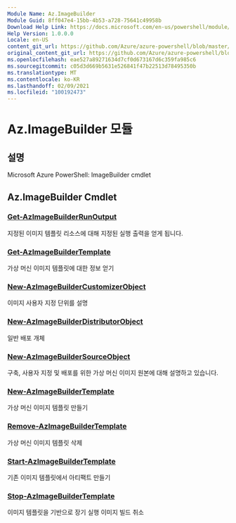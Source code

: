 ```yaml
---
Module Name: Az.ImageBuilder
Module Guid: 8ff047e4-15bb-4b53-a728-75641c49958b
Download Help Link: https://docs.microsoft.com/en-us/powershell/module/az.imagebuilder
Help Version: 1.0.0.0
Locale: en-US
content_git_url: https://github.com/Azure/azure-powershell/blob/master/src/ImageBuilder/help/Az.ImageBuilder.md
original_content_git_url: https://github.com/Azure/azure-powershell/blob/master/src/ImageBuilder/help/Az.ImageBuilder.md
ms.openlocfilehash: eae527a89271634d7cf0d673167d6c359fa985c6
ms.sourcegitcommit: c05d3d669b5631e526841f47b22513d78495350b
ms.translationtype: MT
ms.contentlocale: ko-KR
ms.lasthandoff: 02/09/2021
ms.locfileid: "100192473"
---
```

# Az.ImageBuilder 모듈
## 설명
Microsoft Azure PowerShell: ImageBuilder cmdlet

## Az.ImageBuilder Cmdlet
### [Get-AzImageBuilderRunOutput](Get-AzImageBuilderRunOutput.md)
지정된 이미지 템플릿 리소스에 대해 지정된 실행 출력을 얻게 됩니다.

### [Get-AzImageBuilderTemplate](Get-AzImageBuilderTemplate.md)
가상 머신 이미지 템플릿에 대한 정보 얻기

### [New-AzImageBuilderCustomizerObject](New-AzImageBuilderCustomizerObject.md)
이미지 사용자 지정 단위를 설명

### [New-AzImageBuilderDistributorObject](New-AzImageBuilderDistributorObject.md)
일반 배포 개체

### [New-AzImageBuilderSourceObject](New-AzImageBuilderSourceObject.md)
구축, 사용자 지정 및 배포를 위한 가상 머신 이미지 원본에 대해 설명하고 있습니다.

### [New-AzImageBuilderTemplate](New-AzImageBuilderTemplate.md)
가상 머신 이미지 템플릿 만들기

### [Remove-AzImageBuilderTemplate](Remove-AzImageBuilderTemplate.md)
가상 머신 이미지 템플릿 삭제

### [Start-AzImageBuilderTemplate](Start-AzImageBuilderTemplate.md)
기존 이미지 템플릿에서 아티팩트 만들기

### [Stop-AzImageBuilderTemplate](Stop-AzImageBuilderTemplate.md)
이미지 템플릿을 기반으로 장기 실행 이미지 빌드 취소

